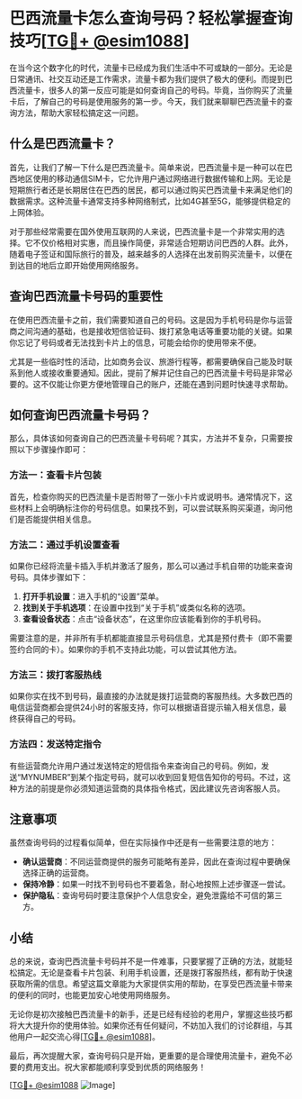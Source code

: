 # 巴西流量卡怎么查询号码？轻松掌握查询技巧[[TG💪+ @esim1088](https://t.me/s/esim1088)]

在当今这个数字化的时代，流量卡已经成为我们生活中不可或缺的一部分。无论是日常通讯、社交互动还是工作需求，流量卡都为我们提供了极大的便利。而提到巴西流量卡，很多人的第一反应可能是如何查询自己的号码。毕竟，当你购买了流量卡后，了解自己的号码是使用服务的第一步。今天，我们就来聊聊巴西流量卡的查询方法，帮助大家轻松搞定这一问题。

## 什么是巴西流量卡？

首先，让我们了解一下什么是巴西流量卡。简单来说，巴西流量卡是一种可以在巴西地区使用的移动通信SIM卡，它允许用户通过网络进行数据传输和上网。无论是短期旅行者还是长期居住在巴西的居民，都可以通过购买巴西流量卡来满足他们的数据需求。这种流量卡通常支持多种网络制式，比如4G甚至5G，能够提供稳定的上网体验。

对于那些经常需要在国外使用互联网的人来说，巴西流量卡是一个非常实用的选择。它不仅价格相对实惠，而且操作简便，非常适合短期访问巴西的人群。此外，随着电子签证和国际旅行的普及，越来越多的人选择在出发前购买流量卡，以便在到达目的地后立即开始使用网络服务。

## 查询巴西流量卡号码的重要性

在使用巴西流量卡之前，我们需要知道自己的号码。这是因为手机号码是你与运营商之间沟通的基础，也是接收短信验证码、拨打紧急电话等重要功能的关键。如果你忘记了号码或者无法找到卡片上的信息，可能会给你的使用带来不便。

尤其是一些临时性的活动，比如商务会议、旅游行程等，都需要确保自己能及时联系到他人或接收重要通知。因此，提前了解并记住自己的巴西流量卡号码是非常必要的。这不仅能让你更方便地管理自己的账户，还能在遇到问题时快速寻求帮助。

## 如何查询巴西流量卡号码？

那么，具体该如何查询自己的巴西流量卡号码呢？其实，方法并不复杂，只需要按照以下步骤操作即可：

### 方法一：查看卡片包装

首先，检查你购买的巴西流量卡是否附带了一张小卡片或说明书。通常情况下，这些材料上会明确标注你的号码信息。如果找不到，可以尝试联系购买渠道，询问他们是否能提供相关信息。

### 方法二：通过手机设置查看

如果你已经将流量卡插入手机并激活了服务，那么可以通过手机自带的功能来查询号码。具体步骤如下：

1. **打开手机设置**：进入手机的“设置”菜单。
2. **找到关于手机选项**：在设置中找到“关于手机”或类似名称的选项。
3. **查看设备状态**：点击“设备状态”，在这里你应该能看到你的手机号码。

需要注意的是，并非所有手机都能直接显示号码信息，尤其是预付费卡（即不需要签约合同的卡）。如果你的手机不支持此功能，可以尝试其他方法。

### 方法三：拨打客服热线

如果你实在找不到号码，最直接的办法就是拨打运营商的客服热线。大多数巴西的电信运营商都会提供24小时的客服支持，你可以根据语音提示输入相关信息，最终获得自己的号码。

### 方法四：发送特定指令

有些运营商允许用户通过发送特定的短信指令来查询自己的号码。例如，发送“MYNUMBER”到某个指定号码，就可以收到回复短信告知你的号码。不过，这种方法的前提是你必须知道运营商的具体指令格式，因此建议先咨询客服人员。

## 注意事项

虽然查询号码的过程看似简单，但在实际操作中还是有一些需要注意的地方：

- **确认运营商**：不同运营商提供的服务可能略有差异，因此在查询过程中要确保选择正确的运营商。
- **保持冷静**：如果一时找不到号码也不要着急，耐心地按照上述步骤逐一尝试。
- **保护隐私**：查询号码时要注意保护个人信息安全，避免泄露给不可信的第三方。

## 小结

总的来说，查询巴西流量卡号码并不是一件难事，只要掌握了正确的方法，就能轻松搞定。无论是查看卡片包装、利用手机设置，还是拨打客服热线，都有助于快速获取所需的信息。希望这篇文章能为大家提供实用的帮助，在享受巴西流量卡带来的便利的同时，也能更加安心地使用网络服务。

无论你是初次接触巴西流量卡的新手，还是已经有经验的老用户，掌握这些技巧都将大大提升你的使用体验。如果你还有任何疑问，不妨加入我们的讨论群组，与其他用户一起交流心得[[TG💪+ @esim1088](https://t.me/s/esim1088)]。

最后，再次提醒大家，查询号码只是开始，更重要的是合理使用流量卡，避免不必要的费用支出。祝大家都能顺利享受到优质的网络服务！

[[TG💪+ @esim1088](https://t.me/s/esim1088) ![Image](https://i.postimg.cc/4NQfJmqS/Snipaste-2025-05-13-00-14-12.png)]